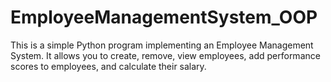 # EmployeeManagementSystem_OOP
This is a simple Python program implementing an Employee Management System. It allows you to create, remove, view employees, add performance scores to employees, and calculate their salary.

